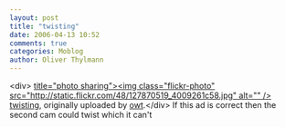 ```yaml
---
layout: post
title: "twisting"
date: 2006-04-13 10:52
comments: true
categories: Moblog
author: Oliver Thylmann
---
```



&lt;div&gt;	[ title=&quot;photo sharing&quot;&gt;&lt;img class=&quot;flickr-photo&quot; src=&quot;http://static.flickr.com/48/127870519_4009261c58.jpg&quot; alt=&quot;&quot; /&gt;](http://www.flickr.com/photos/oliver/127870519/)	[twisting](http://www.flickr.com/photos/oliver/127870519/), originally uploaded by [owt](http://www.flickr.com/people/oliver/).&lt;/div&gt;					If this ad is correct then the second cam could twist which it can't


